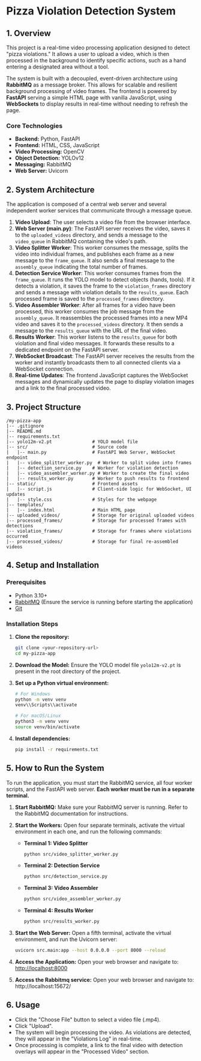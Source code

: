 # Pizza Violation Detection System

## 1. Overview

This project is a real-time video processing application designed to detect "pizza violations." It allows a user to upload a video, which is then processed in the background to identify specific actions, such as a hand entering a designated area without a tool.

The system is built with a decoupled, event-driven architecture using **RabbitMQ** as a message broker. This allows for scalable and resilient background processing of video frames. The frontend is powered by **FastAPI** serving a simple HTML page with vanilla JavaScript, using **WebSockets** to display results in real-time without needing to refresh the page.

### Core Technologies
- **Backend:** Python, FastAPI
- **Frontend:** HTML, CSS, JavaScript
- **Video Processing:** OpenCV
- **Object Detection:** YOLOv12
- **Messaging:** RabbitMQ
- **Web Server:** Uvicorn

## 2. System Architecture

The application is composed of a central web server and several independent worker services that communicate through a message queue.


1.  **Video Upload**: The user selects a video file from the browser interface.
2.  **Web Server (main.py)**: The FastAPI server receives the video, saves it to the `uploaded_videos` directory, and sends a message to the `video_queue` in RabbitMQ containing the video's path.
3.  **Video Splitter Worker**: This worker consumes the message, splits the video into individual frames, and publishes each frame as a new message to the `frame_queue`. It also sends a final message to the `assembly_queue` indicating the total number of frames.
4.  **Detection Service Worker**: This worker consumes frames from the `frame_queue`. It runs the YOLO model to detect objects (hands, tools). If it detects a violation, it saves the frame to the `violation_frames` directory and sends a message with violation details to the `results_queue`. Each processed frame is saved to the `processed_frames` directory.
5.  **Video Assembler Worker**: After all frames for a video have been processed, this worker consumes the job message from the `assembly_queue`. It reassembles the processed frames into a new MP4 video and saves it to the `processed_videos` directory. It then sends a message to the `results_queue` with the URL of the final video.
6.  **Results Worker**: This worker listens to the `results_queue` for both violation and final video messages. It forwards these results to a dedicated endpoint on the FastAPI server.
7.  **WebSocket Broadcast**: The FastAPI server receives the results from the worker and instantly broadcasts them to all connected clients via a WebSocket connection.
8.  **Real-time Updates**: The frontend JavaScript captures the WebSocket messages and dynamically updates the page to display violation images and a link to the final processed video.


## 3. Project Structure
```
/my-pizza-app
|-- .gitignore
|-- README.md
|-- requirements.txt
|-- yolo12m-v2.pt               # YOLO model file
|-- src/                        # Source code
|   |-- main.py                 # FastAPI Web Server, WebSocket endpoint
|   |-- video_splitter_worker.py  # Worker to split video into frames
|   |-- detection_service.py    # Worker for violation detection
|   |-- video_assembler_worker.py # Worker to create the final video
|   |-- results_worker.py       # Worker to push results to frontend
|-- static/                     # Frontend assets
|   |-- script.js               # Client-side logic for WebSocket, UI updates
|   |-- style.css               # Styles for the webpage
|-- templates/
|   |-- index.html              # Main HTML page
|-- uploaded_videos/            # Storage for original uploaded videos
|-- processed_frames/           # Storage for processed frames with detections
|-- violation_frames/           # Storage for frames where violations occurred
|-- processed_videos/           # Storage for final re-assembled videos
```

## 4. Setup and Installation

### Prerequisites
- Python 3.10+
- [RabbitMQ](https://www.rabbitmq.com/download.html) (Ensure the service is running before starting the application)
- [Git](https://git-scm.com/downloads)

### Installation Steps
1.  **Clone the repository:**
    ```bash
    git clone <your-repository-url>
    cd my-pizza-app
    ```

2.  **Download the Model:**
    Ensure the YOLO model file `yolo12m-v2.pt` is present in the root directory of the project.

3.  **Set up a Python virtual environment:**
    ```bash
    # For Windows
    python -m venv venv
    venv\\Scripts\\activate

    # For macOS/Linux
    python3 -m venv venv
    source venv/bin/activate
    ```

4.  **Install dependencies:**
    ```bash
    pip install -r requirements.txt
    ```

## 5. How to Run the System

To run the application, you must start the RabbitMQ service, all four worker scripts, and the FastAPI web server. **Each worker must be run in a separate terminal.**

1.  **Start RabbitMQ:**
    Make sure your RabbitMQ server is running. Refer to the RabbitMQ documentation for instructions.

2.  **Start the Workers:**
    Open four separate terminals, activate the virtual environment in each one, and run the following commands:

    *   **Terminal 1: Video Splitter**
        ```bash
        python src/video_splitter_worker.py
        ```
    *   **Terminal 2: Detection Service**
        ```bash
        python src/detection_service.py
        ```
    *   **Terminal 3: Video Assembler**
        ```bash
        python src/video_assembler_worker.py
        ```
    *   **Terminal 4: Results Worker**
        ```bash
        python src/results_worker.py
        ```

3.  **Start the Web Server:**
    Open a fifth terminal, activate the virtual environment, and run the Uvicorn server:
    ```bash
    uvicorn src.main:app --host 0.0.0.0 --port 8000 --reload
    ```

4.  **Access the Application:**
    Open your web browser and navigate to:
    [http://localhost:8000](http://localhost:8000)
5. **Access the Rabbitmq service:**
    Open your web browser and navigate to:
    http://localhost:15672/

## 6. Usage
- Click the "Choose File" button to select a video file (.mp4).
- Click "Upload".
- The system will begin processing the video. As violations are detected, they will appear in the "Violations Log" in real-time.
- Once processing is complete, a link to the final video with detection overlays will appear in the "Processed Video" section.
